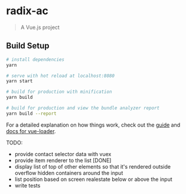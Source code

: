 # radix-ac

> A Vue.js project

## Build Setup

```bash
# install dependencies
yarn

# serve with hot reload at localhost:8080
yarn start

# build for production with minification
yarn build

# build for production and view the bundle analyzer report
yarn build --report
```

For a detailed explanation on how things work, check out the [guide](http://vuejs-templates.github.io/webpack/) and [docs for vue-loader](http://vuejs.github.io/vue-loader).

TODO:

- provide contact selector data with vuex
- provide item renderer to the list [DONE]
- display list of top of other elements so that it's rendered outside overflow hidden containers around the input
- list position based on screen realestate below or above the input
- write tests

